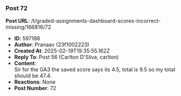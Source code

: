 ### Post 72
**Post URL**: /t/graded-assignments-dashboard-scores-incorrect-missing/166816/72
- **ID**: 597188
- **Author**: Pranaav (23f1002223)
- **Created At**: 2025-02-19T19:35:55.162Z
- **Reply To**: Post 56 (Carlton D'Silva, carlton)
- **Content**:  
  Sir for the GA3 the saved score says its 4.5, total is 9.5 so my total should be 47.4.
- **Reactions**: None
- **Post Number**: 72

